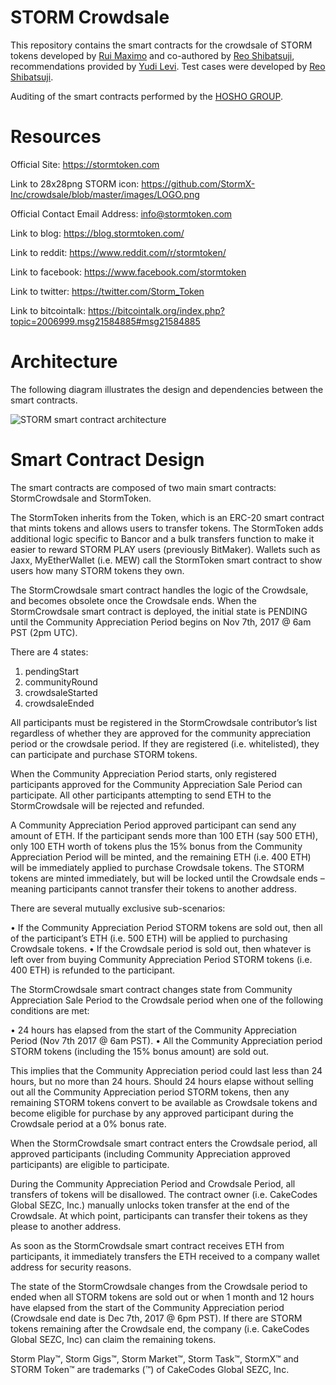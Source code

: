 # STORM Crowdsale
This repository contains the smart contracts for the crowdsale of STORM tokens developed by [Rui Maximo](https://www.linkedin.com/in/maximo/) and co-authored by [Reo Shibatsuji](https://www.linkedin.com/in/reo-shibatsuji-a22716132/), recommendations provided by [Yudi Levi](https://www.linkedin.com/in/yudi-levi-4bb91911/). Test cases were developed by [Reo Shibatsuji](https://www.linkedin.com/in/reo-shibatsuji-a22716132/). 

Auditing of the smart contracts performed by the [HOSHO GROUP](https://hosho.io).

# Resources

Official Site: https://stormtoken.com

Link to 28x28png STORM icon: https://github.com/StormX-Inc/crowdsale/blob/master/images/LOGO.png

Official Contact Email Address: info@stormtoken.com

Link to blog: https://blog.stormtoken.com/

Link to reddit: https://www.reddit.com/r/stormtoken/

Link to facebook: https://www.facebook.com/stormtoken

Link to twitter: https://twitter.com/Storm_Token

Link to bitcointalk: https://bitcointalk.org/index.php?topic=2006999.msg21584885#msg21584885


# Architecture
The following diagram illustrates the design and dependencies between the smart contracts. 

![STORM smart contract architecture](https://github.com/StormX-Inc/crowdsale/blob/Gold/images/architecture.png)

# Smart Contract Design

The smart contracts are composed of two main smart contracts: StormCrowdsale and StormToken. 

The StormToken inherits from the Token, which is an ERC-20 smart contract that mints tokens and allows users to transfer tokens. The StormToken adds additional logic specific to Bancor and a bulk transfers function to make it easier to reward STORM PLAY users (previously BitMaker). Wallets such as Jaxx, MyEtherWallet (i.e. MEW) call the StormToken smart contract to show users how many STORM tokens they own.

The StormCrowdsale smart contract handles the logic of the Crowdsale, and becomes obsolete once the Crowdsale ends. When the StormCrowdsale smart contract is deployed, the initial state is PENDING until the Community Appreciation Period begins on Nov 7th, 2017 @ 6am PST (2pm UTC). 

There are 4 states:
1.  pendingStart
2.  communityRound
3.  crowdsaleStarted
4.  crowdsaleEnded

All participants must be registered in the StormCrowdsale contributor’s list regardless of whether they are approved for the community appreciation period or the crowdsale period. If they are registered (i.e. whitelisted), they can participate and purchase STORM tokens.

When the Community Appreciation Period starts, only registered participants approved for the Community Appreciation Sale Period can participate. All other participants attempting to send ETH to the StormCrowdsale will be rejected and refunded. 

A Community Appreciation Period approved participant can send any amount of ETH. If the participant sends more than 100 ETH (say 500 ETH), only 100 ETH worth of tokens plus the 15% bonus from the Community Appreciation Period will be minted, and the remaining ETH (i.e. 400 ETH) will be immediately applied to purchase Crowdsale tokens. The STORM tokens are minted immediately, but will be locked until the Crowdsale ends – meaning participants cannot transfer their tokens to another address. 

There are several mutually exclusive sub-scenarios:

•   If the Community Appreciation Period STORM tokens are sold out, then all of the participant’s ETH (i.e. 500 ETH) will be applied to purchasing Crowdsale tokens. 
•   If the Crowdsale period is sold out, then whatever is left over from buying Community Appreciation Period STORM tokens (i.e. 400 ETH) is refunded to the participant.

The StormCrowdsale smart contract changes state from Community Appreciation Sale Period to the Crowdsale period when one of the following conditions are met:

•   24 hours has elapsed from the start of the Community Appreciation Period (Nov 7th 2017 @ 6am PST).
•   All the Community Appreciation period STORM tokens (including the 15% bonus amount) are sold out.

This implies that the Community Appreciation period could last less than 24 hours, but no more than 24 hours. Should 24 hours elapse without selling out all the Community Appreciation period STORM tokens, then any remaining STORM tokens convert to be available as Crowdsale tokens and become eligible for purchase by any approved participant during the Crowdsale period at a 0% bonus rate.

When the StormCrowdsale smart contract enters the Crowdsale period, all approved participants (including Community Appreciation approved participants) are eligible to participate. 

During the Community Appreciation Period and Crowdsale Period, all transfers of tokens will be disallowed. The contract owner (i.e. CakeCodes Global SEZC, Inc.) manually unlocks token transfer at the end of the Crowdsale. At which point, participants can transfer their tokens as they please to another address.

As soon as the StormCrowdsale smart contract receives ETH from participants, it immediately transfers the ETH received to a company wallet address for security reasons.

The state of the StormCrowdsale changes from the Crowdsale period to ended when all STORM tokens are sold out or when 1 month and 12 hours have elapsed from the start of the Community Appreciation period (Crowdsale end date is Dec 7th, 2017 @ 6pm PST). If there are STORM tokens remaining after the Crowdsale end, the company (i.e. CakeCodes Global SEZC, Inc) can claim the remaining tokens.





Storm Play™, Storm Gigs™, Storm Market™, Storm Task™, StormX™ and STORM Token™ are trademarks (™) of CakeCodes Global SEZC, Inc.

